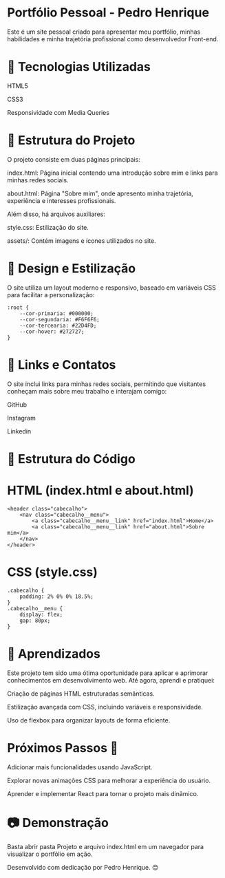 # Portfólio Pessoal - Pedro Henrique

Este é um site pessoal criado para apresentar meu portfólio, minhas habilidades e minha trajetória profissional como desenvolvedor Front-end.

# 🚀 Tecnologias Utilizadas

HTML5

CSS3

Responsividade com Media Queries

# 📌 Estrutura do Projeto

O projeto consiste em duas páginas principais:

index.html: Página inicial contendo uma introdução sobre mim e links para minhas redes sociais.

about.html: Página "Sobre mim", onde apresento minha trajetória, experiência e interesses profissionais.

Além disso, há arquivos auxiliares:

style.css: Estilização do site.

assets/: Contém imagens e ícones utilizados no site.

# 🎨 Design e Estilização

O site utiliza um layout moderno e responsivo, baseado em variáveis CSS para facilitar a personalização:
```
:root {
    --cor-primaria: #000000;
    --cor-segundaria: #F6F6F6;
    --cor-tercearia: #22D4FD;
    --cor-hover: #272727;
} 
```
# 🔗 Links e Contatos

O site inclui links para minhas redes sociais, permitindo que visitantes conheçam mais sobre meu trabalho e interajam comigo:

GitHub

Instagram

Linkedin

# 📜 Estrutura do Código

# HTML (index.html e about.html)
```
<header class="cabecalho">
    <nav class="cabecalho__menu">
        <a class="cabecalho__menu__link" href="index.html">Home</a>
        <a class="cabecalho__menu__link" href="about.html">Sobre mim</a>
    </nav>
</header>
```
# CSS (style.css)
```
.cabecalho {
    padding: 2% 0% 0% 18.5%;
}
.cabecalho__menu {
    display: flex;
    gap: 80px;
}
```
# 📖 Aprendizados

Este projeto tem sido uma ótima oportunidade para aplicar e aprimorar conhecimentos em desenvolvimento web. Até agora, aprendi e pratiquei:

Criação de páginas HTML estruturadas semânticas.

Estilização avançada com CSS, incluindo variáveis e responsividade.

Uso de flexbox para organizar layouts de forma eficiente.


# Próximos Passos 📌

Adicionar mais funcionalidades usando JavaScript.

Explorar novas animações CSS para melhorar a experiência do usuário.

Aprender e implementar React para tornar o projeto mais dinâmico.

# 📷 Demonstração

Basta abrir pasta Projeto e arquivo index.html em um navegador para visualizar o portfólio em ação.

Desenvolvido com dedicação por Pedro Henrique. 😊

